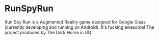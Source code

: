 RunSpyRun
=========
Run Spy Run is a Augmented Reality game designed for Google Glass (currently developing and running on Android). It's fucking awesome!
The project produced by The Dark Horse in UQ
